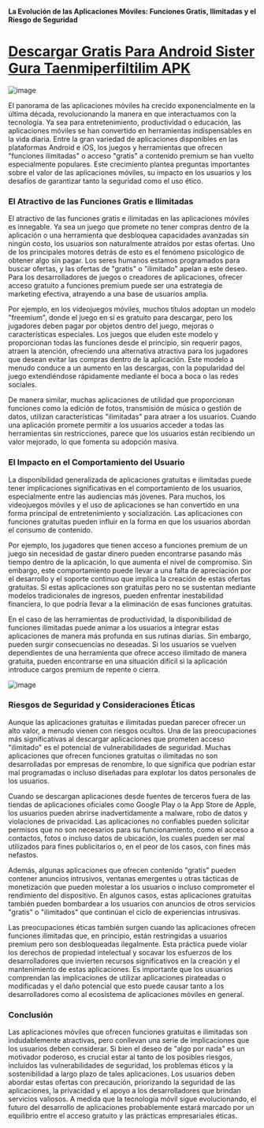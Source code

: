 **La Evolución de las Aplicaciones Móviles: Funciones Gratis, Ilimitadas y el Riesgo de Seguridad**

# [Descargar Gratis Para Android Sister Gura Taenmiperfiltilim APK](https://sister-gura-taenmiperfiltilim.es.modfyp.com/)

![image](https://github.com/user-attachments/assets/4ee0274e-c8e1-42c0-bd15-512c2e3c3b30)

El panorama de las aplicaciones móviles ha crecido exponencialmente en la última década, revolucionando la manera en que interactuamos con la tecnología. Ya sea para entretenimiento, productividad o educación, las aplicaciones móviles se han convertido en herramientas indispensables en la vida diaria. Entre la gran variedad de aplicaciones disponibles en las plataformas Android e iOS, los juegos y herramientas que ofrecen "funciones ilimitadas" o acceso "gratis" a contenido premium se han vuelto especialmente populares. Este crecimiento plantea preguntas importantes sobre el valor de las aplicaciones móviles, su impacto en los usuarios y los desafíos de garantizar tanto la seguridad como el uso ético.

### El Atractivo de las Funciones Gratis e Ilimitadas

El atractivo de las funciones gratis e ilimitadas en las aplicaciones móviles es innegable. Ya sea un juego que promete no tener compras dentro de la aplicación o una herramienta que desbloquea capacidades avanzadas sin ningún costo, los usuarios son naturalmente atraídos por estas ofertas. Uno de los principales motores detrás de esto es el fenómeno psicológico de obtener algo sin pagar. Los seres humanos estamos programados para buscar ofertas, y las ofertas de "gratis" o "ilimitado" apelan a este deseo. Para los desarrolladores de juegos o creadores de aplicaciones, ofrecer acceso gratuito a funciones premium puede ser una estrategia de marketing efectiva, atrayendo a una base de usuarios amplia.

Por ejemplo, en los videojuegos móviles, muchos títulos adoptan un modelo "freemium", donde el juego en sí es gratuito para descargar, pero los jugadores deben pagar por objetos dentro del juego, mejoras o características especiales. Los juegos que eluden este modelo y proporcionan todas las funciones desde el principio, sin requerir pagos, atraen la atención, ofreciendo una alternativa atractiva para los jugadores que desean evitar las compras dentro de la aplicación. Este modelo a menudo conduce a un aumento en las descargas, con la popularidad del juego extendiéndose rápidamente mediante el boca a boca o las redes sociales.

De manera similar, muchas aplicaciones de utilidad que proporcionan funciones como la edición de fotos, transmisión de música o gestión de datos, utilizan características "ilimitadas" para atraer a los usuarios. Cuando una aplicación promete permitir a los usuarios acceder a todas las herramientas sin restricciones, parece que los usuarios están recibiendo un valor mejorado, lo que fomenta su adopción masiva.

### El Impacto en el Comportamiento del Usuario

La disponibilidad generalizada de aplicaciones gratuitas e ilimitadas puede tener implicaciones significativas en el comportamiento de los usuarios, especialmente entre las audiencias más jóvenes. Para muchos, los videojuegos móviles y el uso de aplicaciones se han convertido en una forma principal de entretenimiento y socialización. Las aplicaciones con funciones gratuitas pueden influir en la forma en que los usuarios abordan el consumo de contenido. 

Por ejemplo, los jugadores que tienen acceso a funciones premium de un juego sin necesidad de gastar dinero pueden encontrarse pasando más tiempo dentro de la aplicación, lo que aumenta el nivel de compromiso. Sin embargo, este comportamiento puede llevar a una falta de apreciación por el desarrollo y el soporte continuo que implica la creación de estas ofertas gratuitas. Si estas aplicaciones son gratuitas pero no se sustentan mediante modelos tradicionales de ingresos, pueden enfrentar inestabilidad financiera, lo que podría llevar a la eliminación de esas funciones gratuitas.

En el caso de las herramientas de productividad, la disponibilidad de funciones ilimitadas puede animar a los usuarios a integrar estas aplicaciones de manera más profunda en sus rutinas diarias. Sin embargo, pueden surgir consecuencias no deseadas. Si los usuarios se vuelven dependientes de una herramienta que ofrece acceso ilimitado de manera gratuita, pueden encontrarse en una situación difícil si la aplicación introduce cargos premium de repente o cierra.

![image](https://github.com/user-attachments/assets/37f92f5e-ee92-4ee6-b2e5-34537b69599b)

### Riesgos de Seguridad y Consideraciones Éticas

Aunque las aplicaciones gratuitas e ilimitadas puedan parecer ofrecer un alto valor, a menudo vienen con riesgos ocultos. Una de las preocupaciones más significativas al descargar aplicaciones que prometen acceso "ilimitado" es el potencial de vulnerabilidades de seguridad. Muchas aplicaciones que ofrecen funciones gratuitas o ilimitadas no son desarrolladas por empresas de renombre, lo que significa que podrían estar mal programadas o incluso diseñadas para explotar los datos personales de los usuarios.

Cuando se descargan aplicaciones desde fuentes de terceros fuera de las tiendas de aplicaciones oficiales como Google Play o la App Store de Apple, los usuarios pueden abrirse inadvertidamente a malware, robo de datos y violaciones de privacidad. Las aplicaciones no confiables pueden solicitar permisos que no son necesarios para su funcionamiento, como el acceso a contactos, fotos o incluso datos de ubicación, los cuales pueden ser mal utilizados para fines publicitarios o, en el peor de los casos, con fines más nefastos.

Además, algunas aplicaciones que ofrecen contenido "gratis" pueden contener anuncios intrusivos, ventanas emergentes u otras tácticas de monetización que pueden molestar a los usuarios o incluso comprometer el rendimiento del dispositivo. En algunos casos, estas aplicaciones gratuitas también pueden bombardear a los usuarios con anuncios de otros servicios "gratis" o "ilimitados" que continúan el ciclo de experiencias intrusivas.

Las preocupaciones éticas también surgen cuando las aplicaciones ofrecen funciones ilimitadas que, en principio, están restringidas a usuarios premium pero son desbloqueadas ilegalmente. Esta práctica puede violar los derechos de propiedad intelectual y socavar los esfuerzos de los desarrolladores que invierten recursos significativos en la creación y el mantenimiento de estas aplicaciones. Es importante que los usuarios comprendan las implicaciones de utilizar aplicaciones pirateadas o modificadas y el daño potencial que esto puede causar tanto a los desarrolladores como al ecosistema de aplicaciones móviles en general.

### Conclusión

Las aplicaciones móviles que ofrecen funciones gratuitas e ilimitadas son indudablemente atractivas, pero conllevan una serie de implicaciones que los usuarios deben considerar. Si bien el deseo de "algo por nada" es un motivador poderoso, es crucial estar al tanto de los posibles riesgos, incluidos las vulnerabilidades de seguridad, los problemas éticos y la sostenibilidad a largo plazo de tales aplicaciones. Los usuarios deben abordar estas ofertas con precaución, priorizando la seguridad de las aplicaciones, la privacidad y el apoyo a los desarrolladores que brindan servicios valiosos. A medida que la tecnología móvil sigue evolucionando, el futuro del desarrollo de aplicaciones probablemente estará marcado por un equilibrio entre el acceso gratuito y las prácticas empresariales éticas.
